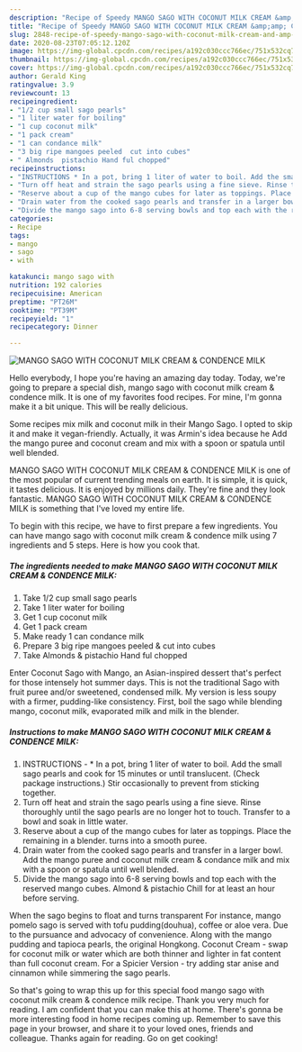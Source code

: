```yaml
---
description: "Recipe of Speedy MANGO SAGO WITH COCONUT MILK CREAM &amp;amp; CONDENCE MILK"
title: "Recipe of Speedy MANGO SAGO WITH COCONUT MILK CREAM &amp;amp; CONDENCE MILK"
slug: 2848-recipe-of-speedy-mango-sago-with-coconut-milk-cream-and-amp-condence-milk
date: 2020-08-23T07:05:12.120Z
image: https://img-global.cpcdn.com/recipes/a192c030ccc766ec/751x532cq70/mango-sago-with-coconut-milk-cream-condence-milk-recipe-main-photo.jpg
thumbnail: https://img-global.cpcdn.com/recipes/a192c030ccc766ec/751x532cq70/mango-sago-with-coconut-milk-cream-condence-milk-recipe-main-photo.jpg
cover: https://img-global.cpcdn.com/recipes/a192c030ccc766ec/751x532cq70/mango-sago-with-coconut-milk-cream-condence-milk-recipe-main-photo.jpg
author: Gerald King
ratingvalue: 3.9
reviewcount: 13
recipeingredient:
- "1/2 cup small sago pearls"
- "1 liter water for boiling"
- "1 cup coconut milk"
- "1 pack cream"
- "1 can condance milk"
- "3 big ripe mangoes peeled  cut into cubes"
- " Almonds  pistachio Hand ful chopped"
recipeinstructions:
- "INSTRUCTIONS * In a pot, bring 1 liter of water to boil. Add the small sago pearls and cook for 15 minutes or until translucent. (Check package instructions.) Stir occasionally to prevent from sticking together."
- "Turn off heat and strain the sago pearls using a fine sieve. Rinse thoroughly until the sago pearls are no longer hot to touch. Transfer to a bowl and soak in little water."
- "Reserve about a cup of the mango cubes for later as toppings. Place the remaining in a blender. turns into a smooth puree."
- "Drain water from the cooked sago pearls and transfer in a larger bowl. Add the mango puree and coconut milk cream &amp; condance milk and mix with a spoon or spatula until well blended."
- "Divide the mango sago into 6-8 serving bowls and top each with the reserved mango cubes. Almond &amp; pistachio Chill for at least an hour before serving."
categories:
- Recipe
tags:
- mango
- sago
- with

katakunci: mango sago with 
nutrition: 192 calories
recipecuisine: American
preptime: "PT26M"
cooktime: "PT39M"
recipeyield: "1"
recipecategory: Dinner

---
```



![MANGO SAGO WITH COCONUT MILK CREAM &amp; CONDENCE MILK](https://img-global.cpcdn.com/recipes/a192c030ccc766ec/751x532cq70/mango-sago-with-coconut-milk-cream-condence-milk-recipe-main-photo.jpg)

Hello everybody, I hope you're having an amazing day today. Today, we're going to prepare a special dish, mango sago with coconut milk cream &amp; condence milk. It is one of my favorites food recipes. For mine, I'm gonna make it a bit unique. This will be really delicious.

Some recipes mix milk and coconut milk in their Mango Sago. I opted to skip it and make it vegan-friendly. Actually, it was Armin&#39;s idea because he Add the mango puree and coconut cream and mix with a spoon or spatula until well blended.

MANGO SAGO WITH COCONUT MILK CREAM &amp; CONDENCE MILK is one of the most popular of current trending meals on earth. It is simple, it is quick, it tastes delicious. It is enjoyed by millions daily. They're fine and they look fantastic. MANGO SAGO WITH COCONUT MILK CREAM &amp; CONDENCE MILK is something that I've loved my entire life.


To begin with this recipe, we have to first prepare a few ingredients. You can have mango sago with coconut milk cream &amp; condence milk using 7 ingredients and 5 steps. Here is how you cook that.

<!--inarticleads1-->

##### The ingredients needed to make MANGO SAGO WITH COCONUT MILK CREAM &amp; CONDENCE MILK:

1. Take 1/2 cup small sago pearls
1. Take 1 liter water for boiling
1. Get 1 cup coconut milk
1. Get 1 pack cream
1. Make ready 1 can condance milk
1. Prepare 3 big ripe mangoes peeled &amp; cut into cubes
1. Take  Almonds &amp; pistachio Hand ful chopped


Enter Coconut Sago with Mango, an Asian-inspired dessert that&#39;s perfect for those intensely hot summer days. This is not the traditional Sago with fruit puree and/or sweetened, condensed milk. My version is less soupy with a firmer, pudding-like consistency. First, boil the sago while blending mango, coconut milk, evaporated milk and milk in the blender. 

<!--inarticleads2-->

##### Instructions to make MANGO SAGO WITH COCONUT MILK CREAM &amp; CONDENCE MILK:

1. INSTRUCTIONS - * In a pot, bring 1 liter of water to boil. Add the small sago pearls and cook for 15 minutes or until translucent. (Check package instructions.) Stir occasionally to prevent from sticking together.
1. Turn off heat and strain the sago pearls using a fine sieve. Rinse thoroughly until the sago pearls are no longer hot to touch. Transfer to a bowl and soak in little water.
1. Reserve about a cup of the mango cubes for later as toppings. Place the remaining in a blender. turns into a smooth puree.
1. Drain water from the cooked sago pearls and transfer in a larger bowl. Add the mango puree and coconut milk cream &amp; condance milk and mix with a spoon or spatula until well blended.
1. Divide the mango sago into 6-8 serving bowls and top each with the reserved mango cubes. Almond &amp; pistachio Chill for at least an hour before serving.


When the sago begins to float and turns transparent For instance, mango pomelo sago is served with tofu pudding(douhua), coffee or aloe vera. Due to the pursuance and advocacy of convenience. Along with the mango pudding and tapioca pearls, the original Hongkong. Coconut Cream - swap for coconut milk or water which are both thinner and lighter in fat content than full coconut cream. For a Spicier Version - try adding star anise and cinnamon while simmering the sago pearls. 

So that's going to wrap this up for this special food mango sago with coconut milk cream &amp; condence milk recipe. Thank you very much for reading. I am confident that you can make this at home. There's gonna be more interesting food in home recipes coming up. Remember to save this page in your browser, and share it to your loved ones, friends and colleague. Thanks again for reading. Go on get cooking!

